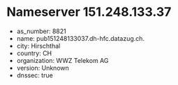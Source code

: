 # Nameserver 151.248.133.37

* as_number: 8821
* name: pub151248133037.dh-hfc.datazug.ch.
* city: Hirschthal
* country: CH
* organization: WWZ Telekom AG
* version: Unknown
* dnssec: true
